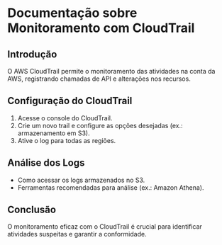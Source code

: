# Documentação sobre Monitoramento com CloudTrail

## Introdução
O AWS CloudTrail permite o monitoramento das atividades na conta da AWS, registrando chamadas de API e alterações nos recursos.

## Configuração do CloudTrail
1. Acesse o console do CloudTrail.
2. Crie um novo trail e configure as opções desejadas (ex.: armazenamento em S3).
3. Ative o log para todas as regiões.

## Análise dos Logs
- Como acessar os logs armazenados no S3.
- Ferramentas recomendadas para análise (ex.: Amazon Athena).

## Conclusão
O monitoramento eficaz com o CloudTrail é crucial para identificar atividades suspeitas e garantir a conformidade.
